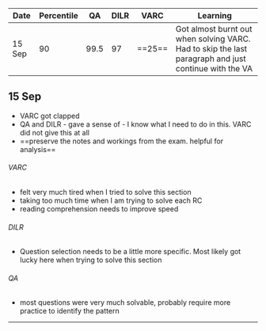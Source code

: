 
| Date   | Percentile | QA   | DILR | VARC   | Learning                                                                                             |
| ------ | ---------- | ---- | ---- | ------ | ---------------------------------------------------------------------------------------------------- |
| 15 Sep | 90         | 99.5 | 97   | ==25== | Got almost burnt out when solving VARC. Had to skip the last paragraph and just continue with the VA |

## 15 Sep
- VARC got clapped
- QA and DILR - gave a sense of - I know what I need to do in this. VARC did not give this at all
- ==preserve the notes and workings from the exam. helpful for analysis==
###### VARC
- felt very much tired when I tried to solve this section
- taking too much time when I am trying to solve each RC
- reading comprehension needs to improve speed
###### DILR
- Question selection needs to be a little more specific. Most likely got lucky here when trying to solve this section
###### QA
- most questions were very much solvable, probably require more practice to identify the pattern
---